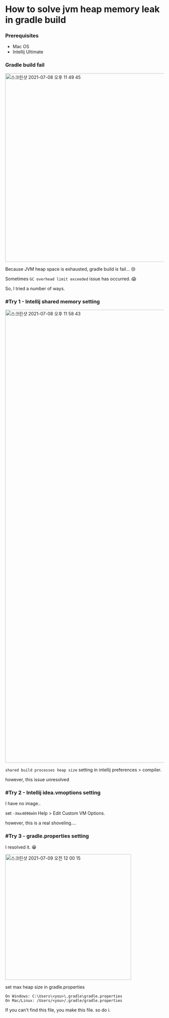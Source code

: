 # How to solve jvm heap memory leak in gradle build

### Prerequisites
* Mac OS
* Intellij Ultimate

### Gradle build fail
<img width="600" alt="스크린샷 2021-07-08 오후 11 49 45" src="https://user-images.githubusercontent.com/31653025/124943486-7e3a9380-e047-11eb-8f0f-5e45ff33a37d.png">

Because JVM heap space is exhausted, gradle build is fail... 😢

Sometimes `GC overhead limit exceeded` issue has occurred. 😱

So, I tried a number of ways.

### #Try 1 - Intellij shared memory setting
<img width="1441" alt="스크린샷 2021-07-08 오후 11 58 43" src="https://user-images.githubusercontent.com/31653025/124945200-e3db4f80-e048-11eb-8a7b-303c9acb50fd.png">

`shared build processes heap size` setting in intellij preferences > compiler.

however, this issue unresolved

### #Try 2 - Intellij idea.vmoptions setting
I have no image..

set `-Xmx4096m`in Help > Edit Custom VM Options.

however, this is a real shoveling....

### #Try 3 - gradle.properties setting
I resolved it. 😁

<img width="400" alt="스크린샷 2021-07-09 오전 12 00 15" src="https://user-images.githubusercontent.com/31653025/124947428-c8714400-e04a-11eb-8cc5-fd8e2f287d09.png">

set max heap size in gradle.properties

```
On Windows: C:\Users\<you>\.gradle\gradle.properties
On Mac/Linux: /Users/<you>/.gradle/gradle.properties
```

If you can't find this file, you make this file. so do i.
